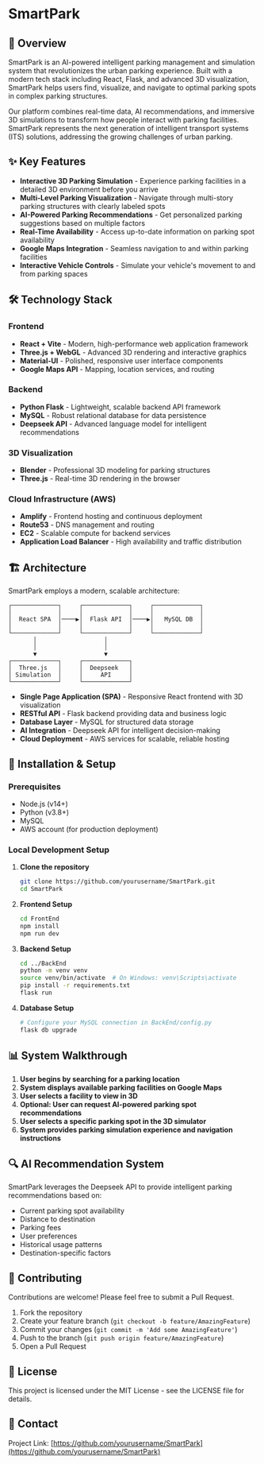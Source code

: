 # SmartPark

## 🚗 Overview

SmartPark is an AI-powered intelligent parking management and simulation system that revolutionizes the urban parking experience. Built with a modern tech stack including React, Flask, and advanced 3D visualization, SmartPark helps users find, visualize, and navigate to optimal parking spots in complex parking structures.

Our platform combines real-time data, AI recommendations, and immersive 3D simulations to transform how people interact with parking facilities. SmartPark represents the next generation of intelligent transport systems (ITS) solutions, addressing the growing challenges of urban parking.

## ✨ Key Features

- **Interactive 3D Parking Simulation** - Experience parking facilities in a detailed 3D environment before you arrive
- **Multi-Level Parking Visualization** - Navigate through multi-story parking structures with clearly labeled spots
- **AI-Powered Parking Recommendations** - Get personalized parking suggestions based on multiple factors
- **Real-Time Availability** - Access up-to-date information on parking spot availability
- **Google Maps Integration** - Seamless navigation to and within parking facilities
- **Interactive Vehicle Controls** - Simulate your vehicle's movement to and from parking spaces

## 🛠️ Technology Stack

### Frontend

- **React + Vite** - Modern, high-performance web application framework
- **Three.js + WebGL** - Advanced 3D rendering and interactive graphics
- **Material-UI** - Polished, responsive user interface components
- **Google Maps API** - Mapping, location services, and routing

### Backend

- **Python Flask** - Lightweight, scalable backend API framework
- **MySQL** - Robust relational database for data persistence
- **Deepseek API** - Advanced language model for intelligent recommendations

### 3D Visualization

- **Blender** - Professional 3D modeling for parking structures
- **Three.js** - Real-time 3D rendering in the browser

### Cloud Infrastructure (AWS)

- **Amplify** - Frontend hosting and continuous deployment
- **Route53** - DNS management and routing
- **EC2** - Scalable compute for backend services
- **Application Load Balancer** - High availability and traffic distribution

## 🏗️ Architecture

SmartPark employs a modern, scalable architecture:

```
┌─────────────┐     ┌─────────────┐     ┌─────────────┐
│             │     │             │     │             │
│  React SPA  │────▶│  Flask API  │────▶│   MySQL DB  │
│             │     │             │     │             │
└─────────────┘     └─────────────┘     └─────────────┘
       │                   │
       │                   │
       ▼                   ▼
┌─────────────┐     ┌─────────────┐
│  Three.js   │     │  Deepseek   │
│ Simulation  │     │     API     │
└─────────────┘     └─────────────┘
```

- **Single Page Application (SPA)** - Responsive React frontend with 3D visualization
- **RESTful API** - Flask backend providing data and business logic
- **Database Layer** - MySQL for structured data storage
- **AI Integration** - Deepseek API for intelligent decision-making
- **Cloud Deployment** - AWS services for scalable, reliable hosting

## 🔧 Installation & Setup

### Prerequisites

- Node.js (v14+)
- Python (v3.8+)
- MySQL
- AWS account (for production deployment)

### Local Development Setup

1. **Clone the repository**

   ```bash
   git clone https://github.com/yourusername/SmartPark.git
   cd SmartPark
   ```

2. **Frontend Setup**

   ```bash
   cd FrontEnd
   npm install
   npm run dev
   ```

3. **Backend Setup**

   ```bash
   cd ../BackEnd
   python -m venv venv
   source venv/bin/activate  # On Windows: venv\Scripts\activate
   pip install -r requirements.txt
   flask run
   ```

4. **Database Setup**
   ```bash
   # Configure your MySQL connection in BackEnd/config.py
   flask db upgrade
   ```

## 📊 System Walkthrough

1. **User begins by searching for a parking location**
2. **System displays available parking facilities on Google Maps**
3. **User selects a facility to view in 3D**
4. **Optional: User can request AI-powered parking spot recommendations**
5. **User selects a specific parking spot in the 3D simulator**
6. **System provides parking simulation experience and navigation instructions**

## 🔍 AI Recommendation System

SmartPark leverages the Deepseek API to provide intelligent parking recommendations based on:

- Current parking spot availability
- Distance to destination
- Parking fees
- User preferences
- Historical usage patterns
- Destination-specific factors

## 🤝 Contributing

Contributions are welcome! Please feel free to submit a Pull Request.

1. Fork the repository
2. Create your feature branch (`git checkout -b feature/AmazingFeature`)
3. Commit your changes (`git commit -m 'Add some AmazingFeature'`)
4. Push to the branch (`git push origin feature/AmazingFeature`)
5. Open a Pull Request

## 📄 License

This project is licensed under the MIT License - see the LICENSE file for details.

## 📧 Contact

Project Link: [https://github.com/yourusername/SmartPark](https://github.com/yourusername/SmartPark)

